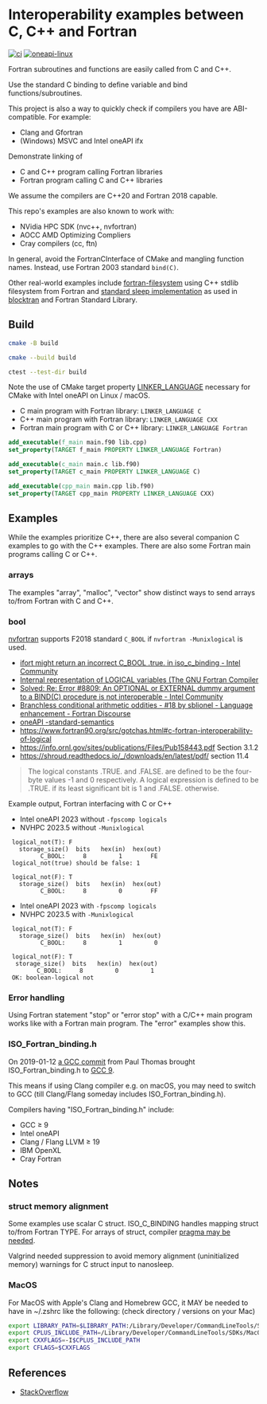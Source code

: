 # Interoperability examples between C, C++ and Fortran

[![ci](https://github.com/scivision/fortran-cpp-interface/actions/workflows/ci.yml/badge.svg)](https://github.com/scivision/fortran-cpp-interface/actions/workflows/ci.yml)
[![oneapi-linux](https://github.com/scivision/fortran-cpp-interface/actions/workflows/oneapi-linux.yml/badge.svg)](https://github.com/scivision/fortran-cpp-interface/actions/workflows/oneapi-linux.yml)

Fortran subroutines and functions are easily called from C and C++.

Use the standard C binding to define variable and bind functions/subroutines.

This project is also a way to quickly check if compilers you have are ABI-compatible.
For example:

* Clang and Gfortran
* (Windows) MSVC and Intel oneAPI ifx

Demonstrate linking of

* C and C++ program calling Fortran libraries
* Fortran program calling C and C++ libraries

We assume the compilers are C++20 and Fortran 2018 capable.

This repo's examples are also known to work with:

* NVidia HPC SDK (nvc++, nvfortran)
* AOCC AMD Optimizing Compliers
* Cray compilers (cc, ftn)

In general, avoid the FortranCInterface of CMake and mangling function names.
Instead, use Fortran 2003 standard `bind(C)`.

Other real-world examples include
[fortran-filesystem](https://github.com/scivision/fortran-filesystem)
using C++ stdlib filesystem from Fortran and
[standard sleep implementation](./src/sleep)
as used in
[blocktran](https://github.com/fortran-gaming/blocktran)
and Fortran Standard Library.

## Build

```sh
cmake -B build

cmake --build build

ctest --test-dir build
```

Note the use of CMake target property
[LINKER_LANGUAGE](https://cmake.org/cmake/help/latest/prop_tgt/LINKER_LANGUAGE.html)
necessary for CMake with Intel oneAPI on Linux / macOS.

* C main program with Fortran library: `LINKER_LANGUAGE C`
* C++ main program with Fortran library: `LINKER_LANGUAGE CXX`
* Fortran main program with C or C++ library: `LINKER_LANGUAGE Fortran`

```cmake
add_executable(f_main main.f90 lib.cpp)
set_property(TARGET f_main PROPERTY LINKER_LANGUAGE Fortran)

add_executable(c_main main.c lib.f90)
set_property(TARGET c_main PROPERTY LINKER_LANGUAGE C)

add_executable(cpp_main main.cpp lib.f90)
set_property(TARGET cpp_main PROPERTY LINKER_LANGUAGE CXX)
```

## Examples

While the examples prioritize C++, there are also several companion C examples to go with the C++ examples.
There are also some Fortran main programs calling C or C++.

### arrays

The examples "array", "malloc", "vector" show distinct ways to send arrays to/from Fortran with C and C++.

### bool

[nvfortran](https://forums.developer.nvidia.com/t/nvfortran-c-bool-bind-c-not-improper-value/291896)
supports F2018 standard `C_BOOL` if `nvfortran -Munixlogical` is used.

* [ifort might return an incorrect C_BOOL .true. in iso_c_binding - Intel Community](https://community.intel.com/t5/Intel-Fortran-Compiler/ifort-might-return-an-incorrect-C-BOOL-true-in-iso-c-binding/m-p/999050)
* [Internal representation of LOGICAL variables (The GNU Fortran Compiler](https://gcc.gnu.org/onlinedocs/gfortran/Internal-representation-of-LOGICAL-variables.html#Internal-representation-of-LOGICAL-variables)
* [Solved: Re: Error #8809: An OPTIONAL or EXTERNAL dummy argument to a BIND(C) procedure is not interoperable - Intel Community](https://community.intel.com/t5/Intel-Fortran-Compiler/Error-8809-An-OPTIONAL-or-EXTERNAL-dummy-argument-to-a-BIND-C/m-p/1250873#M154133)
* [Branchless conditional arithmetic oddities - #18 by sblionel - Language enhancement - Fortran Discourse](https://fortran-lang.discourse.group/t/branchless-conditional-arithmetic-oddities/5451/18)
* [oneAPI -standard-semantics](https://www.intel.com/content/www/us/en/docs/fortran-compiler/developer-guide-reference/2024-1/standard-semantics.html)
* https://www.fortran90.org/src/gotchas.html#c-fortran-interoperability-of-logical
* https://info.ornl.gov/sites/publications/Files/Pub158443.pdf Section 3.1.2
* https://shroud.readthedocs.io/_/downloads/en/latest/pdf/ section 11.4

> The logical constants .TRUE. and .FALSE. are defined to be the four-byte values -1 and 0 respectively.
A logical expression is defined to be .TRUE. if its least significant bit is 1 and .FALSE. otherwise.

Example output, Fortran interfacing with C or C++

* Intel oneAPI 2023 without `-fpscomp logicals`
* NVHPC 2023.5 without `-Munixlogical`

```
 logical_not(T): F
   storage_size()  bits   hex(in)  hex(out)
         C_BOOL:     8         1        FE
 logical_not(true) should be false: 1

 logical_not(F): T
   storage_size()  bits   hex(in)  hex(out)
         C_BOOL:     8         0        FF
```

* Intel oneAPI 2023 with `-fpscomp logicals`
* NVHPC 2023.5 with `-Munixlogical`

```
 logical_not(T): F
   storage_size()  bits   hex(in)  hex(out)
         C_BOOL:     8         1         0

 logical_not(F): T
  storage_size()  bits   hex(in)  hex(out)
        C_BOOL:     8         0         1
 OK: boolean-logical not
```

### Error handling

Using Fortran statement "stop" or "error stop" with a C/C++ main program works like with a Fortran main program.
The "error" examples show this.

### ISO_Fortran_binding.h

On 2019-01-12 [a GCC commit](https://github.com/gcc-mirror/gcc/commit/bbf18dc5d248a79a20ebf4b3a751669cd75485fd)
from Paul Thomas brought ISO_Fortran_binding.h to
[GCC 9](https://gcc.gnu.org/gcc-9/changes.html).

This means if using Clang compiler e.g. on macOS, you may need to switch to GCC (till Clang/Flang someday includes ISO_Fortran_binding.h).

Compilers having "ISO_Fortran_binding.h" include:

* GCC &ge; 9
* Intel oneAPI
* Clang / Flang LLVM &ge; 19
* IBM OpenXL
* Cray Fortran


## Notes

### struct memory alignment

Some examples use scalar C struct.
ISO_C_BINDING handles mapping struct to/from Fortran TYPE.
For arrays of struct, compiler
[pragma may be needed](https://stackoverflow.com/questions/53161673/data-alignment-inside-a-structure-in-intel-fortran).

Valgrind needed suppression to avoid memory alignment (uninitialized memory) warnings for C struct input to nanosleep.

### MacOS

For MacOS with Apple's Clang and Homebrew GCC,
it MAY be needed to have in ~/.zshrc like the following:
(check directory / versions on your Mac)

```sh
export LIBRARY_PATH=$LIBRARY_PATH:/Library/Developer/CommandLineTools/SDKs/MacOSX.sdk/usr/lib
export CPLUS_INCLUDE_PATH=/Library/Developer/CommandLineTools/SDKs/MacOSX.sdk/usr/include
export CXXFLAGS=-I$CPLUS_INCLUDE_PATH
export CFLAGS=$CXXFLAGS
```

## References

* [StackOverflow](
https://stackoverflow.com/tags/fortran-iso-c-binding/info)
